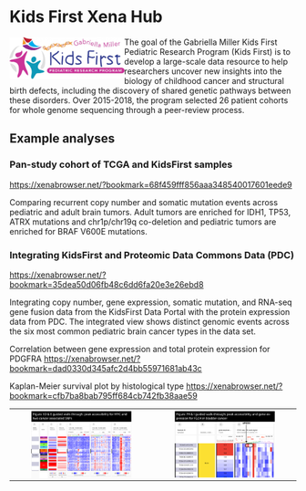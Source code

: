 # Kids First Xena Hub
<img src="https://github.com/ucscXena/cohortMetaData/raw/master/hub_kidsfirst.xenahubs.net/Kids_First_Graphic_Horizontal_FINAL.jpg" width="40%"  align="left" /> 
The goal of the Gabriella Miller Kids First Pediatric Research Program (Kids First) is to develop a large-scale data resource to help researchers uncover new insights into the biology of childhood cancer and structural birth defects, including the discovery of shared genetic pathways between these disorders. Over 2015-2018, the program selected 26 patient cohorts for whole genome sequencing through a peer-review process.

## Example analyses
### Pan-study cohort of TCGA and KidsFirst samples
https://xenabrowser.net/?bookmark=68f459fff856aaa348540017601eede9

Comparing recurrent copy number and somatic mutation events across pediatric and adult brain tumors. Adult tumors are enriched for IDH1, TP53, ATRX mutations and chr1p/chr19q co-deletion and pediatric tumors are enriched for BRAF V600E mutations.

### Integrating KidsFirst and Proteomic Data Commons Data (PDC)
https://xenabrowser.net/?bookmark=35dea50d06fb48c6dd6fa20e3e26ebd8

Integrating copy number, gene expression, somatic mutation, and RNA-seq gene fusion data from the KidsFirst Data Portal with the protein expression data from PDC. The integrated view shows distinct genomic events across the six most common pediatric brain cancer types in the data set.

Correlation between gene expression and total protein expression for PDGFRA
https://xenabrowser.net/?bookmark=dad0330d345afc2d4bb55971681ab43c

Kaplan-Meier survival plot by histological type
https://xenabrowser.net/?bookmark=cfb7ba8bab795ff684cb742fb38aae59
<table style="text-align:center;">
  <tr>
    <td class="center"><a href="/datapages/?markdown=https://raw.githubusercontent.com/ucscXena/cohortMetaData/master/hub_atacseq.xenahubs.net/Figure1DE/Figure1DE_walk_through.md"><img align="middle" src="https://github.com/ucscXena/cohortMetaData/raw/master/hub_atacseq.xenahubs.net/walthroughFigure1DE.png" width="75%"></a></td>
    <td class="center"><a href="/datapages/?markdown=https://raw.githubusercontent.com/ucscXena/cohortMetaData/master/hub_atacseq.xenahubs.net/Figure7HI/Figure7HI_walk_through.md"><img align="middle" src="https://github.com/ucscXena/cohortMetaData/raw/master/hub_atacseq.xenahubs.net/walthroughFigure7HI.png" width="75%"></a></td>
  </tr>
</table>
